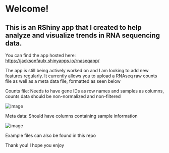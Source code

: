 # Welcome! 
## This is an RShiny app that I created to help analyze and visualize trends in RNA sequencing data.
 
You can find the app hosted here: https://jacksonfaulx.shinyapps.io/rnaseqapp/ 

The app is still being actively worked on and I am looking to add new features regularly. It currently allows you to upload a RNAseq raw counts file as well as a meta data file, formatted as seen below


Counts file: Needs to have gene IDs as row names and samples as columns, counts data should be non-normalized and non-filtered

![image](https://github.com/jfaulx/RNAseq_Analysis/assets/143756015/01ffb169-b3eb-43b3-93fa-6e0eb6043864)


Meta data: Should have columns containing sample information

![image](https://github.com/jfaulx/RNAseq_Analysis/assets/143756015/736e8579-8148-4e07-a691-6aa108e5b155)

Example files can also be found in this repo 

Thank you! I hope you enjoy
